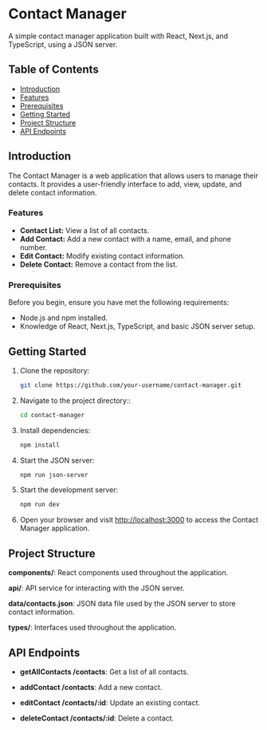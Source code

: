 # Contact Manager

A simple contact manager application built with React, Next.js, and TypeScript, using a JSON server.

## Table of Contents

- [Introduction](#introduction)
- [Features](#features)
- [Prerequisites](#prerequisites)
- [Getting Started](#getting-started)
- [Project Structure](#project-structure)
- [API Endpoints](#api-endpoints)

## Introduction

The Contact Manager is a web application that allows users to manage their contacts. It provides a user-friendly interface to add, view, update, and delete contact information.

### Features

- **Contact List:** View a list of all contacts.
- **Add Contact:** Add a new contact with a name, email, and phone number.
- **Edit Contact:** Modify existing contact information.
- **Delete Contact:** Remove a contact from the list.

### Prerequisites

Before you begin, ensure you have met the following requirements:

- Node.js and npm installed.
- Knowledge of React, Next.js, TypeScript, and basic JSON server setup.

## Getting Started

1. Clone the repository:

   ```bash
   git clone https://github.com/your-username/contact-manager.git
2. Navigate to the project directory::

   ```bash
   cd contact-manager
3. Install dependencies:

   ```bash
   npm install
4. Start the JSON server:

   ```bash
   npm run json-server
5. Start the development server:

   ```bash
   npm run dev
5. Open your browser and visit <http://localhost:3000> to access the Contact Manager application.

## Project Structure

**components/**: React components used throughout the application.

**api/**: API service for interacting with the JSON server.

**data/contacts.json**: JSON data file used by the JSON server to store contact information.

**types/**: Interfaces used throughout the application.

## API Endpoints

- **getAllContacts /contacts**: Get a list of all contacts.

- **addContact /contacts**: Add a new contact.

- **editContact /contacts/:id**: Update an existing contact.

- **deleteContact /contacts/:id**: Delete a contact.
